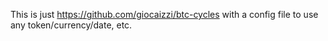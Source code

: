 This is just https://github.com/giocaizzi/btc-cycles with a config file to use any token/currency/date, etc.
